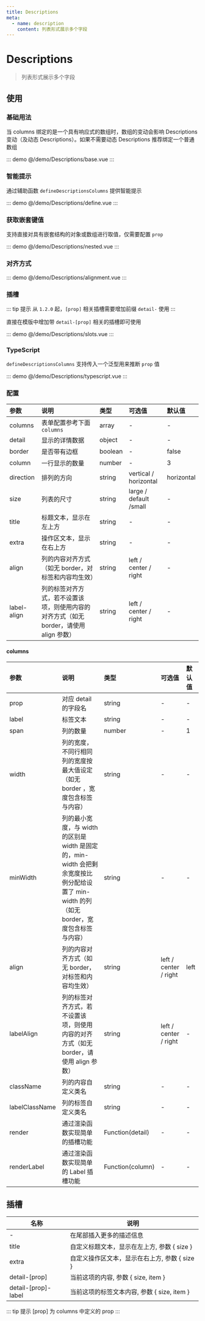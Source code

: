 ```yaml
---
title: Descriptions
meta:
  - name: description
    content: 列表形式展示多个字段
---
```


# Descriptions

> 列表形式展示多个字段

## 使用

### 基础用法

当 columns 绑定的是一个具有响应式的数组时，数组的变动会影响 Descriptions 变动（及动态 Descriptions）。如果不需要动态 Descriptions 推荐绑定一个普通数组

::: demo
@/demo/Descriptions/base.vue
:::

### 智能提示

通过辅助函数 `defineDescriptionsColumns` 提供智能提示

::: demo
@/demo/Descriptions/define.vue
:::

### 获取嵌套键值

支持直接对具有嵌套结构的对象或数组进行取值，仅需要配置 `prop`

::: demo
@/demo/Descriptions/nested.vue
:::

### 对齐方式

::: demo
@/demo/Descriptions/alignment.vue
:::

### 插槽

::: tip 提示
从 `1.2.0` 起，`[prop]` 相关插槽需要增加前缀 `detail-` 使用
:::

直接在模版中增加带 `detail-[prop]` 相关的插槽即可使用

::: demo
@/demo/Descriptions/slots.vue
:::

### TypeScript

`defineDescriptionsColumns` 支持传入一个泛型用来推断 `prop` 值

::: demo
@/demo/Descriptions/typescript.vue
:::

### 配置

| 参数        | 说明                                                                                   | 类型    | 可选值                 | 默认值     |
| :---------- | :------------------------------------------------------------------------------------- | :------ | :--------------------- | :--------- |
| columns     | 表单配置参考下面 `columns`                                                             | array   | -                      | -          |
| detail      | 显示的详情数据                                                                         | object  | -                      | -          |
| border      | 是否带有边框                                                                           | boolean | -                      | false      |
| column      | 一行显示的数量                                                                         | number  | -                      | 3          |
| direction   | 排列的方向                                                                             | string  | vertical / horizontal  | horizontal |
| size        | 列表的尺寸                                                                             | string  | large / default /small | -          |
| title       | 标题文本，显示在左上方                                                                 | string  | -                      | -          |
| extra       | 操作区文本，显示在右上方                                                               | string  | -                      | -          |
| align       | 列的内容对齐方式（如无 border，对标签和内容均生效）                                    | string  | left / center / right  | -          |
| label-align | 列的标签对齐方式，若不设置该项，则使用内容的对齐方式（如无 border，请使用 align 参数） | string  | left / center / right  | -          |

#### columns

| 参数           | 说明                                                                                                                                       | 类型             | 可选值                | 默认值 |
| :------------- | :----------------------------------------------------------------------------------------------------------------------------------------- | :--------------- | :-------------------- | :----- |
| prop           | 对应 detail 的字段名                                                                                                                       | string           | -                     | -      |
| label          | 标签文本                                                                                                                                   | string           | -                     | -      |
| span           | 列的数量                                                                                                                                   | number           | -                     | 1      |
| width          | 列的宽度，不同行相同列的宽度按最大值设定（如无 border ，宽度包含标签与内容）                                                               | string           | -                     | -      |
| minWidth       | 列的最小宽度，与 width 的区别是 width 是固定的，min-width 会把剩余宽度按比例分配给设置了 min-width 的列（如无 border，宽度包含标签与内容） | string           | -                     | -      |
| align          | 列的内容对齐方式（如无 border，对标签和内容均生效）                                                                                        | string           | left / center / right | left   |
| labelAlign     | 列的标签对齐方式，若不设置该项，则使用内容的对齐方式（如无 border，请使用 align 参数）                                                     | string           | left / center / right | -      |
| className      | 列的内容自定义类名                                                                                                                         | string           | -                     | -      |
| labelClassName | 列的标签自定义类名                                                                                                                         | string           | -                     | -      |
| render         | 通过渲染函数实现简单的插槽功能                                                                                                             | Function(detail) | -                     | -      |
| renderLabel    | 通过渲染函数实现简单的 Label 插槽功能                                                                                                      | Function(column) | -                     | -      |

## 插槽

| 名称                | 说明                                          |
| ------------------- | --------------------------------------------- |
| -                   | 在尾部插入更多的描述信息                      |
| title               | 自定义标题文本，显示在左上方, 参数 { size }   |
| extra               | 自定义操作区文本，显示在右上方, 参数 { size } |
| detail-[prop]       | 当前这项的内容, 参数 { size, item }           |
| detail-[prop]-label | 当前这项的标签文本内容, 参数 { size, item }   |

::: tip 提示
[prop] 为 columns 中定义的 prop
:::
